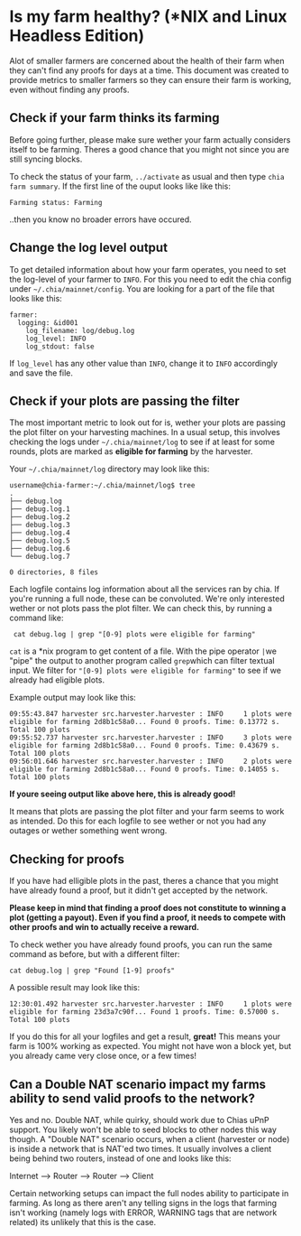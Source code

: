 # Is my farm healthy? (*NIX and Linux Headless Edition)

Alot of smaller farmers are concerned about the health of their farm when they can't find any proofs for days at a time.
This document was created to provide metrics to smaller farmers so they can ensure their farm is working, even without finding any proofs.

## Check if your farm thinks its farming
Before going further, please make sure wether your farm actually considers itself to be farming. Theres a good chance that you might not since you are still syncing blocks.

To check the status of your farm,  `../activate` as usual and then type `chia farm summary`. If the first line of the ouput looks like like this:

```
Farming status: Farming
```
..then you know no broader errors have occured.

## Change the log level output
To get detailed information about how your farm operates, you need to set the log-level of your farmer to `INFO`. For this you need to edit the chia config under `~/.chia/mainnet/config`. You are looking for a part of the file that looks like this:
```
farmer:
  logging: &id001
    log_filename: log/debug.log
    log_level: INFO
    log_stdout: false
```
If `log_level` has any other value than `INFO`, change it to `INFO` accordingly and save the file.

## Check if your plots are passing the filter
The most important metric to look out for is, wether your plots are passing the plot filter on your harvesting machines. In a usual setup, this involves checking the logs under `~/.chia/mainnet/log` to see if at least for some rounds, plots are marked as **eligible for farming** by the harvester.

Your `~/.chia/mainnet/log` directory may look like this:

```
username@chia-farmer:~/.chia/mainnet/log$ tree
.
├── debug.log
├── debug.log.1
├── debug.log.2
├── debug.log.3
├── debug.log.4
├── debug.log.5
├── debug.log.6
└── debug.log.7

0 directories, 8 files
```
Each logfile contains log information about all the services ran by chia. If you're running a full node, these can be convoluted. We're only interested wether or not plots pass the plot filter. We can check this, by running a command like:

``` cat debug.log | grep "[0-9] plots were eligible for farming"```

`cat` is a *nix program to get content of a file. With the pipe operator `|`we "pipe" the output to another program called `grep`which can filter textual input. We filter for `"[0-9] plots were eligible for farming"` to see if we already had eligible plots.

Example output may look like this:
```
09:55:43.847 harvester src.harvester.harvester : INFO     1 plots were eligible for farming 2d8b1c58a0... Found 0 proofs. Time: 0.13772 s. Total 100 plots
09:55:52.737 harvester src.harvester.harvester : INFO     3 plots were eligible for farming 2d8b1c58a0... Found 0 proofs. Time: 0.43679 s. Total 100 plots
09:56:01.646 harvester src.harvester.harvester : INFO     2 plots were eligible for farming 2d8b1c58a0... Found 0 proofs. Time: 0.14055 s. Total 100 plots
```
**If youre seeing output like above here, this is already good!**

It means that plots are passing the plot filter and your farm seems to work as intended. Do this for each logfile to see wether or not you had any outages or wether something went wrong.

## Checking for proofs
If you have had elligible plots in the past, theres a chance that you might have already found a proof, but it didn't get accepted by the network. 

**Please keep in mind that finding a proof does not constitute to winning a plot (getting a payout). Even if you find a proof, it needs to compete with other proofs and win to actually receive a reward.**

To check wether you have already found proofs, you can run the same command as before, but with a different filter:

`cat debug.log | grep "Found [1-9] proofs"`

A possible result may look like this:

```
12:30:01.492 harvester src.harvester.harvester : INFO     1 plots were eligible for farming 23d3a7c90f... Found 1 proofs. Time: 0.57000 s. Total 100 plots
```

If you do this for all your logfiles and get a result, **great!** This means your farm is 100% working as expected. You might not have won a block yet, but you already came very close once, or a few times!

## Can a Double NAT scenario impact my farms ability to send valid proofs to the network?
Yes and no. Double NAT, while quirky, should work due to Chias uPnP support. You likely won't be able to seed blocks to other nodes this way though. A "Double NAT" scenario occurs, when a client (harvester or node) is inside a network that is NAT'ed two times.
It usually involves a client being behind two routers, instead of one and looks like this:

Internet --> Router --> Router --> Client

Certain networking setups can impact the full nodes ability to participate in farming. As long as there aren't any telling signs in the logs that farming isn't working (namely logs with ERROR, WARNING tags that are network related) its unlikely that this is the case.

